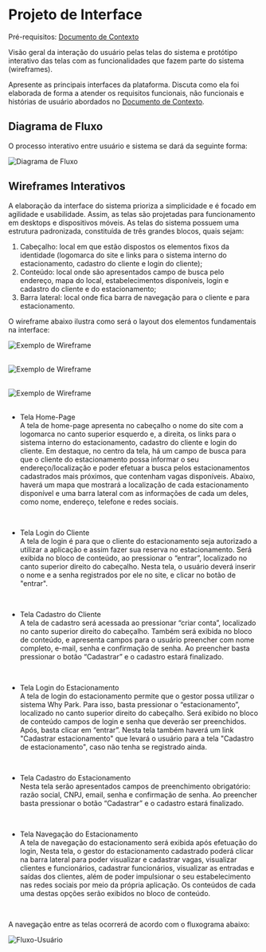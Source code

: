 # Projeto de Interface

Pré-requisitos: [Documento de Contexto](01-Documenta%C3%A7%C3%A3o%20de%20Contexto.md)

Visão geral da interação do usuário pelas telas do sistema e protótipo interativo das telas com as funcionalidades que fazem parte do sistema (wireframes).

Apresente as principais interfaces da plataforma. Discuta como ela foi elaborada de forma a atender os requisitos funcionais, não funcionais e histórias de usuário abordados no [Documento de Contexto](01-Documenta%C3%A7%C3%A3o%20de%20Contexto.md).

## Diagrama de Fluxo

O processo interativo entre usuário e sistema se dará da seguinte forma:

![Diagrama de Fluxo](img/DiagramadeFluxo.png)

## Wireframes Interativos

A elaboração da interface do sistema prioriza a simplicidade e é focado em agilidade e usabilidade. Assim, as telas são projetadas para funcionamento em desktops e dispositivos móveis.
As telas do sistema possuem uma estrutura padronizada, constituída de três grandes blocos, quais sejam:

1. Cabeçalho: local em que estão dispostos os elementos fixos da identidade (logomarca do site e links para o sistema interno do estacionamento, cadastro do cliente e login do cliente);
2. Conteúdo: local onde são apresentados campo de busca pelo endereço, mapa do local, estabelecimentos disponíveis, login e cadastro do cliente e do estacionamento;
3. Barra lateral: local onde fica barra de navegação para o cliente e para estacionamento.

O wireframe abaixo ilustra como será o layout dos elementos fundamentais na interface:

![Exemplo de Wireframe](img/cabecalho.png)
<br>
<br>

![Exemplo de Wireframe](img/conteudo.png)
<br>
<br>

![Exemplo de Wireframe](img/menu.png)
<br>
<br>

- Tela Home-Page<br>
  A tela de home-page apresenta no cabeçalho o nome do site com a logomarca no canto superior esquerdo e, a direita, os links para o sistema interno do estacionamento, cadastro do cliente e login do cliente.
  Em destaque, no centro da tela, há um campo de busca para que o cliente do estacionamento possa informar o seu endereço/localização e poder efetuar a busca pelos estacionamentos cadastrados mais próximos, que contenham vagas disponíveis.
  Abaixo, haverá um mapa que mostrará a localização de cada estacionamento disponível e uma barra lateral com as informações de cada um deles, como nome, endereço, telefone e redes sociais.

<br>

- Tela Login do Cliente<br>
  A tela de login é para que o cliente do estacionamento seja autorizado a utilizar a aplicação e assim fazer sua reserva no estacionamento. Será exibida no bloco de conteúdo, ao pressionar o “entrar”, localizado no canto superior direito do cabeçalho. Nesta tela, o usuário deverá inserir o nome e a senha registrados por ele no site, e clicar no botão de "entrar".

<br>

- Tela Cadastro do Cliente<br>
  A tela de cadastro será acessada ao pressionar “criar conta”, localizado no canto superior direito do cabeçalho. Também será exibida no bloco de conteúdo, e apresenta campos para o usuário preencher com nome completo, e-mail, senha e confirmação de senha. Ao preencher basta pressionar o botão “Cadastrar” e o cadastro estará finalizado.

<br>

- Tela Login do Estacionamento<br>
  A tela de login do estacionamento permite que o gestor possa utilizar o sistema Why Park. Para isso, basta pressionar o “estacionamento”, localizado no canto superior direito do cabeçalho. Será exibido no bloco de conteúdo campos de login e senha que deverão ser preenchidos. Após, basta clicar em “entrar”. Nesta tela também haverá um link "Cadastrar estacionamento" que levará o usuário para a tela "Cadastro de estacionamento", caso não tenha se registrado ainda.

<br>

- Tela Cadastro do Estacionamento<br>
  Nesta tela serão apresentados campos de preenchimento obrigatório: razão social, CNPJ, email, senha e confirmação de senha. Ao preencher basta pressionar o botão “Cadastrar” e o cadastro estará finalizado.

<br>

- Tela Navegação do Estacionamento<br>
  A tela de navegação do estacionamento será exibida após efetuação do login, Nesta tela, o gestor do estacionamento cadastrado poderá clicar na barra lateral para poder visualizar e cadastrar vagas, visualizar clientes e funcionários, cadastrar funcionários, visualizar as entradas e saídas dos clientes, além de poder impulsionar o seu estabelecimento nas redes sociais por meio da própria aplicação. Os conteúdos de cada uma destas opções serão exibidos no bloco de conteúdo.

<br>

A navegação entre as telas ocorrerá de acordo com o fluxograma abaixo:

![Fluxo-Usuário](img/wireframe-example.png)

